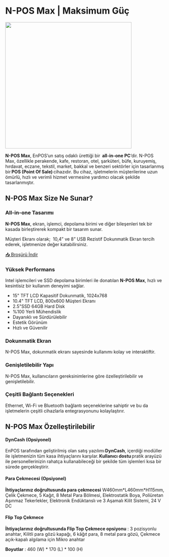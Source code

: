 # N-POS Max | Maksimum Güç

<img src="/img/enpos/N-POS-Max.png" width="400"/>

**N-POS Max**, EnPOS’un satış odaklı ürettiği bir  **all\-in-one PC**‘dir. N-POS Max, özellikle perakende, kafe, restoran, otel, şarküteri, büfe, kuruyemiş, hırdavat, eczane, tekstil, market, bakkal ve benzeri sektörler için tasarlanmış bir **POS (Point Of Sale)** cihazıdır. Bu cihaz, işletmelerin müşterilerine uzun ömürlü, hızlı ve verimli hizmet vermesine yardımcı olacak şekilde tasarlanmıştır.

N-POS Max Size Ne Sunar?
------------------------

### All-in-one Tasarımı

**N-POS Max**, ekran, işlemci, depolama birimi ve diğer bileşenleri tek bir kasada birleştirerek kompakt bir tasarım sunar.

Müşteri Ekranı olarak;  10,4” ve 8” USB Rezistif Dokunmatik Ekran tercih ederek, işletmenize değer katabilirsiniz.

[📥 Broşürü İndir](https://www.enpos.com.tr/wp-content/uploads/2023/03/N-POS-Max.pdf)

### Yüksek Performans

Intel işlemcileri ve SSD depolama birimleri ile donatılan **N-POS Max**, hızlı ve kesintisiz bir kullanım deneyimi sağlar.

*   15" TFT LCD Kapasitif Dokunmatik, 1024x768
*   10.4" TFT LCD, 800x600 Müşteri Ekranı
*   2.5"SSD 64GB Hard Disk
*   %100 Yerli Mühendislik
*   Dayanıklı ve Sürdürülebilir
*   Estetik Görünüm
*   Hızlı ve Güvenilir

### Dokunmatik Ekran

N-POS Max, dokunmatik ekranı sayesinde kullanımı kolay ve interaktiftir.

### Genişletilebilir Yapı

N-POS Max, kullanıcıların gereksinimlerine göre özelleştirilebilir ve genişletilebilir.

### Çeşitli Bağlantı Seçenekleri

Ethernet, Wi-Fi ve Bluetooth bağlantı seçeneklerine sahiptir ve bu da işletmelerin çeşitli cihazlarla entegrasyonunu kolaylaştırır.

N-POS Max Özelleştirilebilir
----------------------------

#### DynCash (Opsiyonel) 

EnPOS tarafından geliştirilmiş olan satış yazılımı **DynCash**, içerdiği modüller ile işletmenizin tüm kasa ihtiyaçlarını karşılar. **Kullanıcı dostu** pratik arayüzü ile personellerinizin rahatça kullanabileceği bir şekilde tüm işlemleri kısa bir sürede gerçekleştirir.

#### Para Çekmecesi (Opsiyonel) 

**İhtiyaçlarınız doğrultusunda para çekmecesi** W460mm\*L460mm\*H115mm, Çelik Çekmece, 5 Kağıt, 8 Metal Para Bölmesi, Elektrostatik Boya, Poliüretan Aşınmaz Tekerlekler, Elektronik Endüktanslı ve 3 Aşamalı Kilit Sistemi, 24 V DC

#### Flip Top Çekmece

**İhtiyaçlarınız doğrultusunda Flip Top Çekmece opsiyonu** : 3 pozisyonlu anahtar, Kilitli para gözü kapağı, 6 kâğıt para, 8 metal para gözü, Çekmece açık-kapalı algılama için Mikro anahtar 

**Boyutlar** : 460 (W) \* 170 (L) \* 100 (H)
